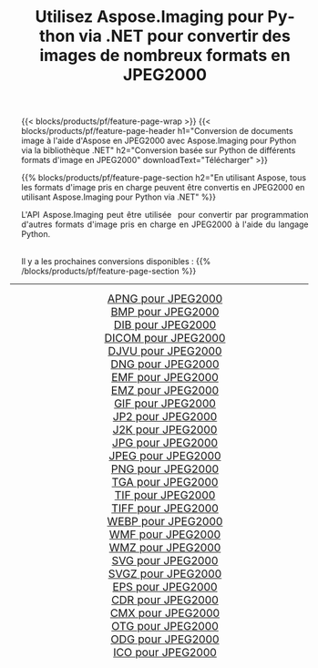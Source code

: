 ﻿---
title: Utilisez Aspose.Imaging pour Python via .NET pour convertir des images de nombreux formats en JPEG2000 
weight: 3920
url: /fr/python-net/conversion/to/jpeg2000 
lang: fr
langdirlevel: 2
locales: zh-hans,ja,it,ru,de,es,fr,nl,id,lt,pl,pt,vi,tr,ko,zh-hant,ar,hi,th,sv,cs,uk,he
description: Vous pouvez utiliser Aspose.Imaging pour Python via la bibliothèque .NET pour convertir une variété de formats en JPEG2000
---

{{< blocks/products/pf/feature-page-wrap >}}
{{< blocks/products/pf/feature-page-header h1="Conversion de documents image à l'aide d'Aspose en JPEG2000 avec Aspose.Imaging pour Python via la bibliothèque .NET" h2="Conversion basée sur Python de différents formats d'image en JPEG2000" downloadText="Télécharger" >}}


{{% blocks/products/pf/feature-page-section  h2="En utilisant Aspose, tous les formats d'image pris en charge peuvent être convertis en JPEG2000 en utilisant Aspose.Imaging pour Python via .NET" %}}
<p align=justify>L'API Aspose.Imaging peut être utilisée  pour convertir par programmation d'autres formats d'image pris en charge en JPEG2000 à l'aide du langage Python.</p>
<br/>
Il y a les prochaines conversions disponibles :
{{% /blocks/products/pf/feature-page-section %}}
<div class="container-fluid productfamilypage bg-gray">
    <div class="convertypes bg-gray agp-content section">
        <div class="container">
		<hr style="margin-left:-20px;"/>
		<div class="row other-converters" style="gap: 10px;font-size: 19px;text-align:center;">
		    <div class='col-md-2 other-converter remove-lp remove-rp'><a href="/imaging/fr/python-net/conversion/apng-to-jpeg2000" style="padding:15px;">APNG pour JPEG2000</a></div>
<div class='col-md-2 other-converter remove-lp remove-rp'><a href="/imaging/fr/python-net/conversion/bmp-to-jpeg2000" style="padding:15px;">BMP pour JPEG2000</a></div>
<div class='col-md-2 other-converter remove-lp remove-rp'><a href="/imaging/fr/python-net/conversion/dib-to-jpeg2000" style="padding:15px;">DIB pour JPEG2000</a></div>
<div class='col-md-2 other-converter remove-lp remove-rp'><a href="/imaging/fr/python-net/conversion/dicom-to-jpeg2000" style="padding:15px;">DICOM pour JPEG2000</a></div>
<div class='col-md-2 other-converter remove-lp remove-rp'><a href="/imaging/fr/python-net/conversion/djvu-to-jpeg2000" style="padding:15px;">DJVU pour JPEG2000</a></div>
<div class='col-md-2 other-converter remove-lp remove-rp'><a href="/imaging/fr/python-net/conversion/dng-to-jpeg2000" style="padding:15px;">DNG pour JPEG2000</a></div>
<div class='col-md-2 other-converter remove-lp remove-rp'><a href="/imaging/fr/python-net/conversion/emf-to-jpeg2000" style="padding:15px;">EMF pour JPEG2000</a></div>
<div class='col-md-2 other-converter remove-lp remove-rp'><a href="/imaging/fr/python-net/conversion/emz-to-jpeg2000" style="padding:15px;">EMZ pour JPEG2000</a></div>
<div class='col-md-2 other-converter remove-lp remove-rp'><a href="/imaging/fr/python-net/conversion/gif-to-jpeg2000" style="padding:15px;">GIF pour JPEG2000</a></div>
<div class='col-md-2 other-converter remove-lp remove-rp'><a href="/imaging/fr/python-net/conversion/jp2-to-jpeg2000" style="padding:15px;">JP2 pour JPEG2000</a></div>
<div class='col-md-2 other-converter remove-lp remove-rp'><a href="/imaging/fr/python-net/conversion/j2k-to-jpeg2000" style="padding:15px;">J2K pour JPEG2000</a></div>
<div class='col-md-2 other-converter remove-lp remove-rp'><a href="/imaging/fr/python-net/conversion/jpg-to-jpeg2000" style="padding:15px;">JPG pour JPEG2000</a></div>
<div class='col-md-2 other-converter remove-lp remove-rp'><a href="/imaging/fr/python-net/conversion/jpeg-to-jpeg2000" style="padding:15px;">JPEG pour JPEG2000</a></div>
<div class='col-md-2 other-converter remove-lp remove-rp'><a href="/imaging/fr/python-net/conversion/png-to-jpeg2000" style="padding:15px;">PNG pour JPEG2000</a></div>
<div class='col-md-2 other-converter remove-lp remove-rp'><a href="/imaging/fr/python-net/conversion/tga-to-jpeg2000" style="padding:15px;">TGA pour JPEG2000</a></div>
<div class='col-md-2 other-converter remove-lp remove-rp'><a href="/imaging/fr/python-net/conversion/tif-to-jpeg2000" style="padding:15px;">TIF pour JPEG2000</a></div>
<div class='col-md-2 other-converter remove-lp remove-rp'><a href="/imaging/fr/python-net/conversion/tiff-to-jpeg2000" style="padding:15px;">TIFF pour JPEG2000</a></div>
<div class='col-md-2 other-converter remove-lp remove-rp'><a href="/imaging/fr/python-net/conversion/webp-to-jpeg2000" style="padding:15px;">WEBP pour JPEG2000</a></div>
<div class='col-md-2 other-converter remove-lp remove-rp'><a href="/imaging/fr/python-net/conversion/wmf-to-jpeg2000" style="padding:15px;">WMF pour JPEG2000</a></div>
<div class='col-md-2 other-converter remove-lp remove-rp'><a href="/imaging/fr/python-net/conversion/wmz-to-jpeg2000" style="padding:15px;">WMZ pour JPEG2000</a></div>
<div class='col-md-2 other-converter remove-lp remove-rp'><a href="/imaging/fr/python-net/conversion/svg-to-jpeg2000" style="padding:15px;">SVG pour JPEG2000</a></div>
<div class='col-md-2 other-converter remove-lp remove-rp'><a href="/imaging/fr/python-net/conversion/svgz-to-jpeg2000" style="padding:15px;">SVGZ pour JPEG2000</a></div>
<div class='col-md-2 other-converter remove-lp remove-rp'><a href="/imaging/fr/python-net/conversion/eps-to-jpeg2000" style="padding:15px;">EPS pour JPEG2000</a></div>
<div class='col-md-2 other-converter remove-lp remove-rp'><a href="/imaging/fr/python-net/conversion/cdr-to-jpeg2000" style="padding:15px;">CDR pour JPEG2000</a></div>
<div class='col-md-2 other-converter remove-lp remove-rp'><a href="/imaging/fr/python-net/conversion/cmx-to-jpeg2000" style="padding:15px;">CMX pour JPEG2000</a></div>
<div class='col-md-2 other-converter remove-lp remove-rp'><a href="/imaging/fr/python-net/conversion/otg-to-jpeg2000" style="padding:15px;">OTG pour JPEG2000</a></div>
<div class='col-md-2 other-converter remove-lp remove-rp'><a href="/imaging/fr/python-net/conversion/odg-to-jpeg2000" style="padding:15px;">ODG pour JPEG2000</a></div>
<div class='col-md-2 other-converter remove-lp remove-rp'><a href="/imaging/fr/python-net/conversion/ico-to-jpeg2000" style="padding:15px;">ICO pour JPEG2000</a></div>
                </div>
        </div>
    </div>
</div>
<br/>

